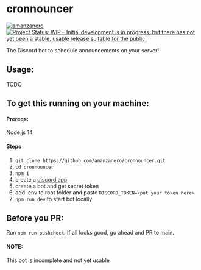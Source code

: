 # cronnouncer

[![amanzanero](https://circleci.com/gh/amanzanero/cronnouncer.svg?style=shield&circle-token=6a151431cce03f815aab981b640852910bc58991	)](https://circleci.com/gh/amanzanero/cronnouncer)
[![Project Status: WIP – Initial development is in progress, but there has not yet been a stable, usable release suitable for the public.](https://www.repostatus.org/badges/latest/wip.svg)](https://www.repostatus.org/#wip)


The Discord bot to schedule announcements on your server!

## Usage:

TODO

## To get this running on your machine:

#### Prereqs:
Node.js 14

#### Steps

1. `git clone https://github.com/amanzanero/cronnouncer.git`
2. `cd cronnouncer`
3. `npm i`
4. create a [discord app](https://discord.com/developers/applications)
5. create a bot and get secret token
6. add .env to root folder and paste `DISCORD_TOKEN=<put your token here>`
7. `npm run dev` to start bot locally

## Before you PR:

Run `npm run pushcheck`. If all looks good, go ahead and PR to main.

#### NOTE:
This bot is incomplete and not yet usable
